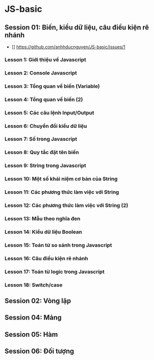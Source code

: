 # JS-basic

## Session 01: Biến, kiểu dữ liệu, câu điều kiện rẽ nhánh

- [] https://github.com/anhhducnguyen/JS-basic/issues/1

### Lesson 1: Giới thiệu về Javascript

### Lesson 2: Console Javascript

### Lesson 3: Tổng quan về biến (Variable)

### Lesson 4: Tổng quan về biến (2)

### Lesson 5: Các câu lệnh Input/Output

### Lesson 6: Chuyển đổi kiểu dữ liệu

### Lesson 7: Số trong Javascript

### Lesson 8: Quy tắc đặt tên biến

### Lesson 9: String trong Javascript

### Lesson 10: Một số khái niệm cơ bản của String

### Lesson 11: Các phương thức làm việc với String

### Lesson 12: Các phương thức làm việc với String (2)

### Lesson 13: Mẫu theo nghĩa đen

### Lesson 14: Kiểu dữ liệu Boolean

### Lesson 15: Toán từ so sánh trong Javascript

### Lesson 16: Câu điều kiện rẽ nhánh

### Lesson 17: Toán từ logic trong Javascript

### Lesson 18: Switch/case





## Session 02: Vòng lặp

## Session 04: Mảng

## Session 05: Hàm

## Session 06: Đối tượng
